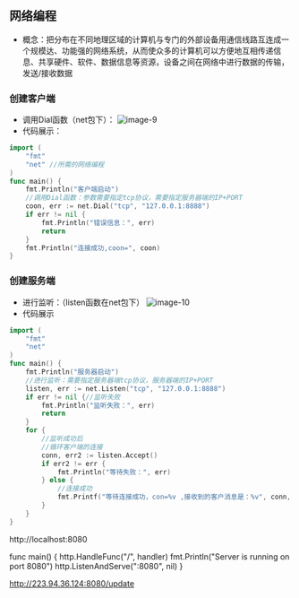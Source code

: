 ## 网络编程
* 概念：把分布在不同地理区域的计算机与专门的外部设备用通信线路互连成一个规模达、功能强的网络系统，从而使众多的计算机可以方便地互相传递信息、共享硬件、软件、数据信息等资源，设备之间在网络中进行数据的传输，发送/接收数据
### 创建客户端
* 调用Dial函数（net包下）：
![image-9](C:/Users/HYun/Desktop/文件/xxbj/image/image-9.png)
* 代码展示：
```go
import (
	"fmt"
	"net" //所需的网络编程
)
func main() {
	fmt.Println("客户端启动")
    //调用Dial函数：参数需要指定tcp协议，需要指定服务器端的IP+PORT
	coon, err := net.Dial("tcp", "127.0.0.1:8888")
	if err != nil {
		fmt.Println("错误信息：", err)
		return
	}
	fmt.Println("连接成功,coon=", coon)
}
```
### 创建服务端
* 进行监听：（listen函数在net包下）
![image-10](C:/Users/HYun/Desktop/文件/xxbj/image/image-10.png)
* 代码展示
```go
import (
	"fmt"
	"net"
)
func main() {
	fmt.Println("服务器启动")
    //进行监听：需要指定服务器端tcp协议，服务器端的IP+PORT
	listen, err := net.Listen("tcp", "127.0.0.1:8888")
	if err != nil {//监听失败
		fmt.Println("监听失败：", err)
		return
	}
	for {
        //监听成功后
        //循环客户端的连接
		conn, err2 := listen.Accept()
		if err2 != err {
			fmt.Println("等待失败：", err)
		} else {
            //连接成功
			fmt.Printf("等待连接成功，con=%v ,接收到的客户消息是：%v", conn, conn.RemoteAddr().String())
		}
	}
}
```

http://localhost:8080

func main() {
	http.HandleFunc("/", handler)
	fmt.Println("Server is running on port 8080")
	http.ListenAndServe(":8080", nil)
}

http://223.94.36.124:8080/update
